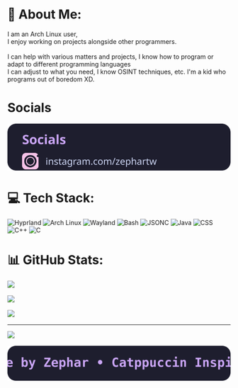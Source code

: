 # 💫 About Me:
I am an Arch Linux user,<br>I enjoy working on projects alongside other programmers.<br><br>I can help with various matters and projects, I know how to program or adapt to different programming languages<br>I can adjust to what you need, I know OSINT techniques, etc. I'm a kid who programs out of boredom XD.

# Socials

![Socials](instagram.svg)

# 💻 Tech Stack:

![Hyprland](https://img.shields.io/badge/Hyprland-%23000000.svg?style=for-the-badge&logo=arch-linux&logoColor=white)
![Arch Linux](https://img.shields.io/badge/Arch_Linux-%23000000.svg?style=for-the-badge&logo=arch-linux&logoColor=white)
![Wayland](https://img.shields.io/badge/Wayland-%23000000.svg?style=for-the-badge&logo=wayland&logoColor=white)
![Bash](https://img.shields.io/badge/Bash-%23000000.svg?style=for-the-badge&logo=gnubash&logoColor=white)
![JSONC](https://img.shields.io/badge/JSONC-%23000000.svg?style=for-the-badge&logo=json&logoColor=white)
![Java](https://img.shields.io/badge/Java-%23000000.svg?style=for-the-badge&logo=openjdk&logoColor=white)
![CSS](https://img.shields.io/badge/CSS-%23000000.svg?style=for-the-badge&logo=css3&logoColor=white)
![C++](https://img.shields.io/badge/C++-%23000000.svg?style=for-the-badge&logo=c%2B%2B&logoColor=white)
![C](https://img.shields.io/badge/C-%23000000.svg?style=for-the-badge&logo=c&logoColor=white)


# 📊 GitHub Stats:

![](https://github-readme-stats.vercel.app/api?username=ZepharDev&theme=dark&hide_border=false&include_all_commits=true&count_private=false)<br/>

![](https://nirzak-streak-stats.vercel.app/?user=ZepharDev&theme=dark&hide_border=false)<br/>

![](https://github-readme-stats.vercel.app/api/top-langs/?username=ZepharDev&theme=dark&hide_border=false&include_all_commits=true&count_private=false&layout=compact)

---
[![](https://visitcount.itsvg.in/api?id=ZepharDev&icon=0&color=0)](https://visitcount.itsvg.in)


![END](./time.svg)
